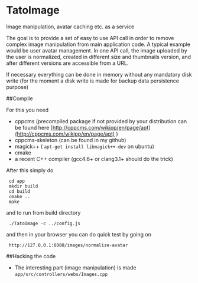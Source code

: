 TatoImage
=========

Image manipulation, avatar caching etc. as a service

The goal is to provide a set of easy to use API call in order to remove complex image manipulation from main application code. A typical example would be user avatar management. In one API call, the image uploaded by the user is normalized, created in different size and thumbnails version, and after different versions are accessible from a URL.

If necessary everything can be done in memory without any mandatory disk write (for the moment a disk write is made for backup data persistence purpose)


##Compile

For this you need

  * cppcms (precompiled package if not provided by your distribution can be found here [http://cppcms.com/wikipp/en/page/apt](http://cppcms.com/wikipp/en/page/apt) )
  * cppcms-skeleton (can be found in my github)
  * magick++ ( `apt-get install libmagick++-dev` on ubuntu)
  * cmake
  * a recent C++ compiler  (gcc4.6+ or clang3.1+ should do the trick)



After this simply do

     cd app
     mkdir build
     cd build
     cmake ..
     make

and to run from build directory

     ./TatoImage -c ../config.js

and then in your browser you can do quick test by going on

     http://127.0.0.1:8080/images/normalize-avatar


##Hacking the code

  * The interesting part (image manipulation) is made  `app/src/controllers/webs/Images.cpp`
